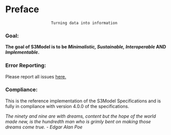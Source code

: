 # Preface

                        Turning data into information



### Goal:
**The goal of S3Model is to be *Minimalistic, Sustainable, Interoperable* **AND** *Implementable*.**

### Error Reporting:

Please report all issues [here.](https://github.com/twcook/S3Model/issues)

### Compliance:

This is the reference implementation of the S3Model Specifications and is fully in compliance with version 4.0.0 of the specifications.




*The ninety and nine are with dreams, content but the hope of the world made new, is the hundredth man who is grimly bent on making those dreams come true. - Edgar Alan Poe*


